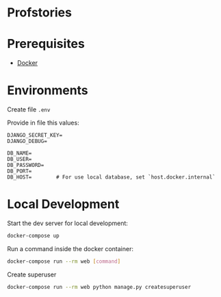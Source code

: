 # Profstories

# Prerequisites

- [Docker](https://docs.docker.com/engine/install/ubuntu/)  

# Environments

Create file `.env`

Provide in file this values:

```
DJANGO_SECRET_KEY=
DJANGO_DEBUG=

DB_NAME=
DB_USER=
DB_PASSWORD=
DB_PORT=
DB_HOST=        # For use local database, set `host.docker.internal` 
```

# Local Development

Start the dev server for local development:
```bash
docker-compose up
```

Run a command inside the docker container:

```bash
docker-compose run --rm web [command]
```

Create superuser

```bash
docker-compose run --rm web python manage.py createsuperuser
```
